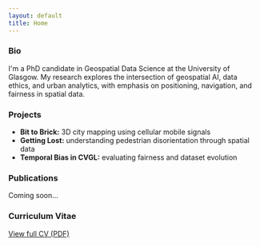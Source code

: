 ```yaml
---
layout: default
title: Home
---
```


<div id="bio">
  <h3>Bio</h3>
  <p>I'm a PhD candidate in Geospatial Data Science at the University of Glasgow. My research explores the intersection of geospatial AI, data ethics, and urban analytics, with emphasis on positioning, navigation, and fairness in spatial data.</p>
</div>

<div id="projects">
  <h3>Projects</h3>
  <ul>
    <li><b>Bit to Brick:</b> 3D city mapping using cellular mobile signals</li>
    <li><b>Getting Lost:</b> understanding pedestrian disorientation through spatial data</li>
    <li><b>Temporal Bias in CVGL:</b> evaluating fairness and dataset evolution</li>
  </ul>
</div>

<div id="publications">
  <h3>Publications</h3>
  <p>Coming soon...</p>
</div>

<div id="cv">
  <h3>Curriculum Vitae</h3>
  <p><a href="/assets/cv/CV_YuWang.pdf" target="_blank">View full CV (PDF)</a></p>
</div>
